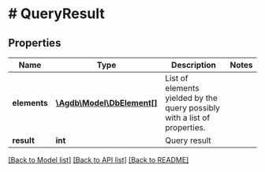 # # QueryResult

## Properties

Name | Type | Description | Notes
------------ | ------------- | ------------- | -------------
**elements** | [**\Agdb\Model\DbElement[]**](DbElement.md) | List of elements yielded by the query possibly with a list of properties. |
**result** | **int** | Query result |

[[Back to Model list]](../../README.md#models) [[Back to API list]](../../README.md#endpoints) [[Back to README]](../../README.md)
